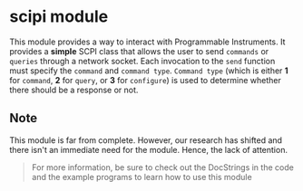 # scipi module
This module provides a way to interact with Programmable Instruments. It provides a __simple__ SCPI class that allows the user to send `commands` or `queries` through a network socket. Each invocation to the `send` function must specify the `command` and `command type`. `Command type` (which is either __1__ for `command`, __2__ for `query`, or __3__ for `configure`) is used to determine whether there should be a response or not. 

## Note
This module is far from complete. However, our research has shifted and there isn't an immediate need for the module. Hence, the lack of attention.  

> For more information, be sure to check out the DocStrings in the code and the example programs to learn how to use this module 